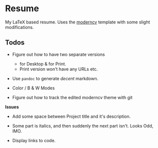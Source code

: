 
# Resume

My LaTeX based resume. Uses the [moderncv](https://www.ctan.org/pkg/moderncv) template with some slight modifications.

## Todos

* Figure out how to have two separate versions
    * for Desktop & for Print.
    * Print version won't have any URLs etc.

* Use `pandoc` to generate *decent* markdown.

* Color / B & W Modes

* Figure out how to track the edited moderncv theme with git

**Issues**

* Add some space between Project title and it's description.

* Some part is italics, and then suddenly the next part isn't. Looks Odd, IMO.

* Display links to code.
